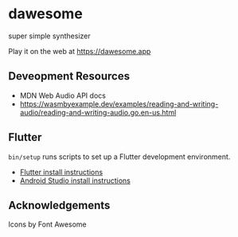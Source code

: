 # dawesome
super simple synthesizer

Play it on the web at https://dawesome.app

## Deveopment Resources
- MDN Web Audio API docs
- https://wasmbyexample.dev/examples/reading-and-writing-audio/reading-and-writing-audio.go.en-us.html

## Flutter
`bin/setup` runs scripts to set up a Flutter development environment.
 - [Flutter install instructions](https://docs.flutter.dev/get-started/install)
 - [Android Studio install instructions](https://developer.android.com/studio/install#64bit-libs)


## Acknowledgements
Icons by Font Awesome
